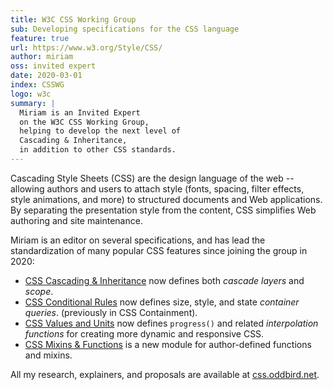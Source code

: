 ```yaml
---
title: W3C CSS Working Group
sub: Developing specifications for the CSS language
feature: true
url: https://www.w3.org/Style/CSS/
author: miriam
oss: invited expert
date: 2020-03-01
index: CSSWG
logo: w3c
summary: |
  Miriam is an Invited Expert
  on the W3C CSS Working Group,
  helping to develop the next level of
  Cascading & Inheritance,
  in addition to other CSS standards.
---
```


Cascading Style Sheets (CSS) are the design language of the web --
allowing authors and users to attach style
(fonts, spacing, filter effects, style animations, and more)
to structured documents and Web applications.
By separating the presentation style from the content,
CSS simplifies Web authoring and site maintenance.

Miriam is an editor on several specifications,
and has lead the standardization of
many popular CSS features
since joining the group in 2020:

- [CSS Cascading & Inheritance](https://drafts.csswg.org/css-cascade-6/)
  now defines both _cascade layers_ and _scope_.
- [CSS Conditional Rules](https://drafts.csswg.org/css-conditional-5/)
  now defines size, style, and state
  _container queries_.
  (previously in CSS Containment).
- [CSS Values and Units](https://drafts.csswg.org/css-values-5/)
  now defines `progress()`
  and related _interpolation functions_
  for creating more dynamic and responsive CSS.
- [CSS Mixins & Functions](https://drafts.csswg.org/css-mixins-1/)
  is a new module for
  author-defined functions and mixins.

All my research, explainers, and proposals
are available at [css.oddbird.net](https://css.oddbird.net/).
